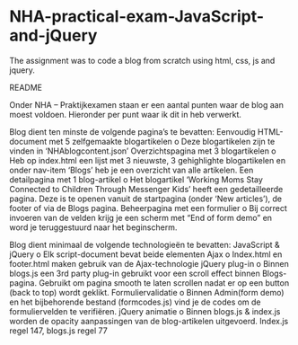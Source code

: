 # NHA-practical-exam-JavaScript-and-jQuery
The assignment was to code a blog from scratch using html, css, js and jquery.


README

Onder NHA – Praktijkexamen staan er een aantal punten waar de blog aan moest voldoen. Hieronder per punt waar ik dit in heb verwerkt.

Blog dient ten minste de volgende pagina’s te bevatten: 
Eenvoudig HTML-document met 5 zelfgemaakte blogartikelen
  o	Deze blogartikelen zijn te vinden in ‘NHAblogcontent.json’
Overzichtspagina met 3 blogartikelen
  o	Heb op index.html een lijst met 3 nieuwste, 3 gehighlighte blogartikelen en onder nav-item ‘Blogs’ heb je een overzicht van alle artikelen.
Een detailpagina met 1 blog-artikel
  o	Het blogartikel ‘Working Moms Stay Connected to Children Through Messenger Kids’ heeft een gedetailleerde pagina. Deze is te openen vanuit de startpagina (onder ‘New articles’), de footer of via de Blogs pagina.
Beheerpagina met een formulier
  o	Bij correct invoeren van de velden krijg je een scherm met “End of form demo” en word je teruggestuurd naar het beginscherm.

Blog dient minimaal de volgende technologieën te bevatten:
JavaScript & jQuery
  o	Elk script-document bevat beide elementen
Ajax
  o	Index.html en footer.html maken gebruik van de Ajax-technologie
jQuery plug-in
  o	Binnen blogs.js een 3rd party plug-in gebruikt voor een scroll effect binnen Blogs-pagina. Gebruikt om pagina smooth te laten scrollen nadat er op een button (back to top) wordt geklikt. 
Formuliervalidatie
  o	Binnen Admin(form demo) en het bijbehorende bestand (formcodes.js) vind je de codes om de formuliervelden te verifiëren.
jQuery animatie
  o	Binnen blogs.js & index.js worden de opacity aanpassingen van de blog-artikelen uitgevoerd. Index.js regel 147, blogs.js regel 77
